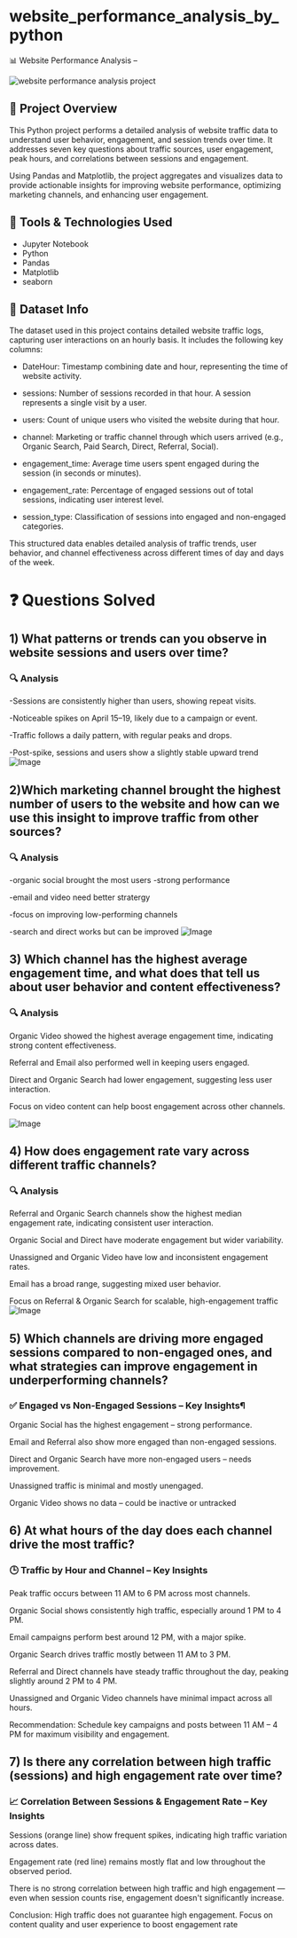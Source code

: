 # website_performance_analysis_by_python
📊 Website Performance Analysis – 


![website performance analysis project](https://github.com/riyadewangan08/website_performance_analysis_by_python/blob/ab11cb6b954fdae6a9cfbf9ac6c31c6aab853c71/website%20analysis%20banner.png)
## 📁 Project Overview
This Python project performs a detailed analysis of website traffic data to understand user behavior, engagement, and session trends over time. It addresses seven key questions about traffic sources, user engagement, peak hours, and correlations between sessions and engagement.

Using Pandas and Matplotlib, the project aggregates and visualizes data to provide actionable insights for improving website performance, optimizing marketing channels, and enhancing user engagement.

## 🔧 Tools & Technologies Used
- Jupyter Notebook
-  Python
- Pandas
- Matplotlib
- seaborn 

## 📂 Dataset Info
The dataset used in this project contains detailed website traffic logs, capturing user interactions on an hourly basis. It includes the following key columns:

- DateHour: Timestamp combining date and hour, representing the time of website activity.

- sessions: Number of sessions recorded in that hour. A session represents a single visit by a user.

- users: Count of unique users who visited the website during that hour.

- channel: Marketing or traffic channel through which users arrived (e.g., Organic Search, Paid Search, Direct, Referral, Social).

- engagement_time: Average time users spent engaged during the session (in seconds or minutes).

- engagement_rate: Percentage of engaged sessions out of total sessions, indicating user interest level.

- session_type: Classification of sessions into engaged and non-engaged categories.

This structured data enables detailed analysis of traffic trends, user behavior, and channel effectiveness across different times of day and days of the week.


# ❓ Questions Solved

## 1) What patterns or trends can you observe in website sessions and users over time?

### 🔍 Analysis
-Sessions are consistently higher than users, showing repeat visits.

-Noticeable spikes on April 15–19, likely due to a campaign or event.

-Traffic follows a daily pattern, with regular peaks and drops.

-Post-spike, sessions and users show a slightly stable upward trend
 ![Image](https://github.com/user-attachments/assets/d5975f64-8e79-45f5-b474-01bf84b1b92d)

 ## 2)Which marketing channel brought the highest number of users to the website and how can we use this insight to improve traffic from other sources?
### 🔍 Analysis
-organic social brought the most users -strong performance

-email and video need better stratergy

-focus on improving low-performing channels

-search and direct works but can be improved
![Image](https://github.com/user-attachments/assets/b9b95f53-a4a3-4842-96df-37a0ef64632f)

## 3) Which channel has the highest average engagement time, and what does that tell us about user behavior and content effectiveness?
### 🔍 Analysis
Organic Video showed the highest average engagement time, indicating strong content effectiveness.

Referral and Email also performed well in keeping users engaged.

Direct and Organic Search had lower engagement, suggesting less user interaction.

Focus on video content can help boost engagement across other channels.

![Image](https://github.com/user-attachments/assets/2779ca8b-a00a-4b0e-97d6-8fc89433e570)

## 4) How does engagement rate vary across different traffic channels?
### 🔍 Analysis
Referral and Organic Search channels show the highest median engagement rate, indicating consistent user interaction.

Organic Social and Direct have moderate engagement but wider variability.

Unassigned and Organic Video have low and inconsistent engagement rates.

Email has a broad range, suggesting mixed user behavior.

Focus on Referral & Organic Search for scalable, high-engagement traffic
![Image](https://github.com/user-attachments/assets/387d62d3-2fb2-4937-87c6-f0e57dcf191d)

## 5) Which channels are driving more engaged sessions compared to non-engaged ones, and what strategies can improve engagement in underperforming channels?
### ✅ Engaged vs Non-Engaged Sessions – Key Insights¶
Organic Social has the highest engagement – strong performance.

Email and Referral also show more engaged than non-engaged sessions.

Direct and Organic Search have more non-engaged users – needs improvement.

Unassigned traffic is minimal and mostly unengaged.

Organic Video shows no data – could be inactive or untracked


## 6) At what hours of the day does each channel drive the most traffic?
### 🕒 Traffic by Hour and Channel – Key Insights
Peak traffic occurs between 11 AM to 6 PM across most channels.

Organic Social shows consistently high traffic, especially around 1 PM to 4 PM.

Email campaigns perform best around 12 PM, with a major spike.

Organic Search drives traffic mostly between 11 AM to 3 PM.

Referral and Direct channels have steady traffic throughout the day, peaking slightly around 2 PM to 4 PM.

Unassigned and Organic Video channels have minimal impact across all hours.

Recommendation: Schedule key campaigns and posts between 11 AM – 4 PM for maximum visibility and engagement.


## 7) Is there any correlation between high traffic (sessions) and high engagement rate over time?
### 📈 Correlation Between Sessions & Engagement Rate – Key Insights
Sessions (orange line) show frequent spikes, indicating high traffic variation across dates.

Engagement rate (red line) remains mostly flat and low throughout the observed period.

There is no strong correlation between high traffic and high engagement — even when session counts rise, engagement doesn't significantly increase.

Conclusion: High traffic does not guarantee high engagement. Focus on content quality and user experience to boost engagement rate
